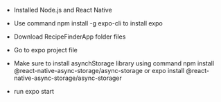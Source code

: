 
* Installed Node.js and React Native

* Use command npm install -g expo-cli to install expo

* Download RecipeFinderApp folder files

* Go to expo project file 

* Make sure to install asynchStorage library using command npm install @react-native-async-storage/async-storage or expo install @react-native-async-storage/async-storager 

* run expo start 
